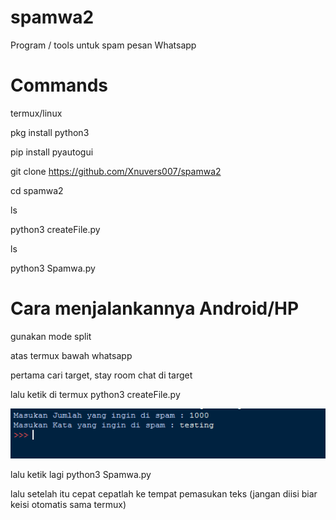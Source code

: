 # spamwa2
Program / tools untuk spam pesan Whatsapp

# Commands

termux/linux

pkg install python3

pip install pyautogui

git clone https://github.com/Xnuvers007/spamwa2

cd spamwa2

ls

python3 createFile.py

ls

python3 Spamwa.py

# Cara menjalankannya Android/HP

gunakan mode split

atas termux bawah whatsapp

pertama cari target, stay room chat di target

lalu ketik di termux python3 createFile.py

![createFile.py](https://github.com/Xnuvers007/spamwa2/blob/main/Screenshot_1.png "createFile.py")

lalu ketik lagi python3 Spamwa.py

lalu setelah itu cepat cepatlah ke tempat pemasukan teks (jangan diisi biar keisi otomatis sama termux)
